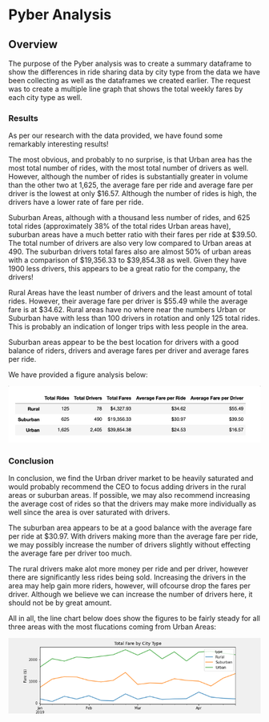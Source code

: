 # **Pyber Analysis**

## **Overview**

The purpose of the Pyber analysis was to create a summary dataframe to show the differences in ride sharing data by city type from the data we have been collecting as well as the dataframes we created earlier. The request was to create a multiple line graph that shows the total weekly fares by each city type as well. 

### **Results**

As per our research with the data provided, we have found some remarkably interesting results! 

The most obvious, and probably to no surprise, is that Urban area has the most total number of rides, with the most total number of drivers as well. However, although the number of rides is substantially greater in volume than the other two at 1,625, the average fare per ride and average fare per driver is the lowest at only $16.57. Although the number of rides is high, the drivers have a lower rate of fare per ride. 

Suburban Areas, although with a thousand less number of rides, and 625 total rides (approximately 38% of the total rides Urban areas have), suburban areas have a much better ratio with their fares per ride at $39.50. The total number of drivers are also very low compared to Urban areas at 490. The suburban drivers total fares also are almost 50% of urban areas with a comparison of $19,356.33 to $39,854.38 as well. Given they have 1900 less drivers, this appears to be a great ratio for the company, the drivers!

Rural Areas have the least number of drivers and the least amount of total rides. However, their average fare per driver is $55.49 while the average fare is at $34.62. Rural areas have no where near the numbers Urban or Suburban have with less than 100 drivers in rotation and only 125 total rides. This is probably an indication of longer trips with less people in the area. 

Suburban areas appear to be the best location for drivers with a good balance of riders, drivers and average fares per driver and average fares per ride. 

We have provided a figure analysis below:

![pyber_chart](https://github.com/rainmannyc/PyBer_Analysis/blob/main/analysis_images/pyber_chart.png)

### **Conclusion**

In conclusion, we find the Urban driver market to be heavily saturated and would probably recommend the CEO to focus adding drivers in the rural areas or suburban areas. If possible, we may also recommend increasing the average cost of rides so that the drivers may make more individually as well since the area is over saturated with drivers. 

The suburban area appears to be at a good balance with the average fare per ride at $30.97. With drivers making more than the average fare per ride, we may possibly increase the number of drivers slightly without effecting the average fare per driver too much. 

The rural drivers make alot more money per ride and per driver, however there are significantly less rides being sold. Increasing the drivers in the area may help gain more riders, however, will ofcourse drop the fares per driver. Although we believe we can increase the number of drivers here, it should not be by great amount. 

All in all, the line chart below does show the figures to be fairly steady for all three areas with the most flucations coming from Urban Areas:

![pyber_line_summary](https://github.com/rainmannyc/PyBer_Analysis/blob/main/analysis_images/PyBer_fare_summary.png)
